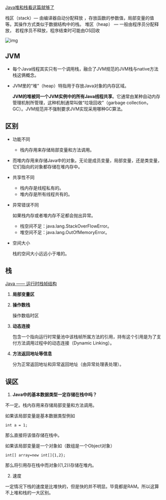 [Java堆和栈看这篇就够了](https://iamjohnnyzhuang.github.io/java/2016/07/12/Java堆和栈看这篇就够.html)

栈区（stack）— 由编译器自动分配释放 ，存放函数的参数值，局部变量的值等。其操作方式类似于数据结构中的栈。
堆区（heap） — 一般由程序员分配释放， 若程序员不释放，程序结束时可能由OS回收 



![img](https://pic4.zhimg.com/80/v2-8aac4c4d72332b1262e8399aac1c63d3_720w.jpg)

## JVM

- 每个Java线程其实只有一个调用栈，融合了JVM规范的JVM栈与native方法栈这俩概念。

- JVM里的“堆”（heap）特指用于存放Java对象的内存区域。

  **JVM的堆被同一个JVM实例中的所有Java线程共享**。它通常由某种自动内存管理机制所管理，这种机制通常叫做“垃圾回收”（garbage collection，GC）。JVM规范并不强制要求JVM实现采用哪种GC算法。

## 区别

- 功能不同

  - 栈内存用来存储局部变量和方法调用。

- 而堆内存用来存储Java中的对象。无论是成员变量，局部变量，还是类变量，它们指向的对象都存储在堆内存中。

- 共享性不同

  - 栈内存是线程私有的。
  - 堆内存是所有线程共有的。

- 异常错误不同

  如果栈内存或者堆内存不足都会抛出异常。

  - 栈空间不足：java.lang.StackOverFlowError。
  - 堆空间不足：java.lang.OutOfMemoryError。

- 空间大小

  栈的空间大小远远小于堆的。



## 栈

[Java —— 运行时栈帧结构](https://blog.csdn.net/qian520ao/article/details/79118474)

1. **局部变量区**

2. **操作数栈**

   操作数临时区

3. **动态连接**

   包含一个指向运行时常量池中该栈帧所属方法的引用，持有这个引用是为了支付方法调用过程中的动态连接（Dynamic Linking）。

4. **方法返回地址等信息**

   分为正常返回地址和异常返回地址（由异常处理表处理）。

## 误区
1. **Java中的基本数据类型一定存储在栈中吗？**

不一定。栈内存用来存储局部变量和方法调用。

如果该局部变量是基本数据类型例如

```
int a = 1;
```

那么直接将该值存储在栈中。

如果该局部变量是一个对象如（数组是一个Object对象）

```
int[] array=new int[]{1,2};
```

那么将引用存在栈中而对象({1,2})存储在堆内。

2. 速度

一定情况下栈的速度是比堆快的，但是快的并不明显。毕竟都是RAM。所以这算不上堆和栈的一大区别。